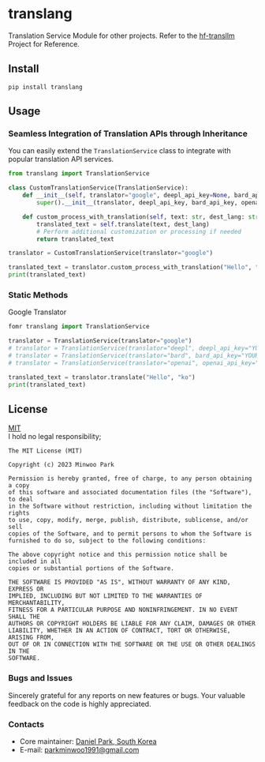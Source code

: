 # translang
Translation Service Module for other projects. Refer to the [hf-transllm](https://github.com/dsdanielpark/hf-transllm) Project for Reference.



## Install
```
pip install translang
```



## Usage
### Seamless Integration of Translation APIs through Inheritance
You can easily extend the `TranslationService` class to integrate with popular translation API services.

```python
from translang import TranslationService

class CustomTranslationService(TranslationService):
    def __init__(self, translator="google", deepl_api_key=None, bard_api_key=None, openai_api_key=None, openai_model='gpt-3.5-turbo'):
        super().__init__(translator, deepl_api_key, bard_api_key, openai_api_key, openai_model)

    def custom_process_with_translation(self, text: str, dest_lang: str) -> str:
        translated_text = self.translate(text, dest_lang)
        # Perform additional customization or processing if needed
        return translated_text
```

```python
translator = CustomTranslationService(translator="google")

translated_text = translator.custom_process_with_translation("Hello", "ko")
print(translated_text)
```


### Static Methods

Google Translator
```python
fomr translang import TranslationService

translator = TranslationService(translator="google")                                                                         # Google
# translator = TranslationService(translator="deepl", deepl_api_key="YOUR_DEEPL_API_KEY")                                    # DeepL
# translator = TranslationService(translator="bard", bard_api_key="YOUR_BARD_API_KEY")                                       # Bard
# translator = TranslationService(translator="openai", openai_api_key="YOUR_OPENAI_API_KEY", openai_model="gpt-3.5-trubo")   # Open AI

translated_text = translator.translate("Hello", "ko")
print(translated_text)
```


## License
[MIT](https://opensource.org/license/mit/) <br>
I hold no legal responsibility; 
```
The MIT License (MIT)

Copyright (c) 2023 Minwoo Park

Permission is hereby granted, free of charge, to any person obtaining a copy
of this software and associated documentation files (the "Software"), to deal
in the Software without restriction, including without limitation the rights
to use, copy, modify, merge, publish, distribute, sublicense, and/or sell
copies of the Software, and to permit persons to whom the Software is
furnished to do so, subject to the following conditions:

The above copyright notice and this permission notice shall be included in all
copies or substantial portions of the Software.

THE SOFTWARE IS PROVIDED "AS IS", WITHOUT WARRANTY OF ANY KIND, EXPRESS OR
IMPLIED, INCLUDING BUT NOT LIMITED TO THE WARRANTIES OF MERCHANTABILITY,
FITNESS FOR A PARTICULAR PURPOSE AND NONINFRINGEMENT. IN NO EVENT SHALL THE
AUTHORS OR COPYRIGHT HOLDERS BE LIABLE FOR ANY CLAIM, DAMAGES OR OTHER
LIABILITY, WHETHER IN AN ACTION OF CONTRACT, TORT OR OTHERWISE, ARISING FROM,
OUT OF OR IN CONNECTION WITH THE SOFTWARE OR THE USE OR OTHER DEALINGS IN THE
SOFTWARE.
```

### Bugs and Issues
Sincerely grateful for any reports on new features or bugs. Your valuable feedback on the code is highly appreciated.

### Contacts
- Core maintainer: [Daniel Park, South Korea](https://github.com/DSDanielPark) <br>
- E-mail: parkminwoo1991@gmail.com <br>
